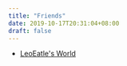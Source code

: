 ```yaml
---
title: "Friends"
date: 2019-10-17T20:31:04+08:00
draft: false
---
```


* [LeoEatle's World](https://leoeatle.github.io/)